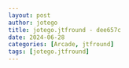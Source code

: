 ```yaml
---
layout: post
author: jotego
title: jotego.jtfround - dee657c
date: 2024-06-28
categories: [Arcade, jtfround]
tags: [jotego.jtfround]
---
```


